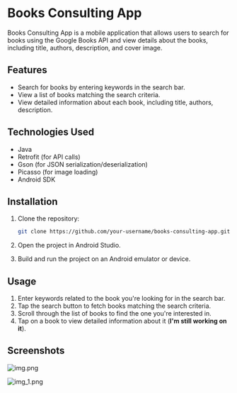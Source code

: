 # Books Consulting App

Books Consulting App is a mobile application that allows users to search for books using the Google Books API and view details about the books, including title, authors, description, and cover image.

## Features

- Search for books by entering keywords in the search bar.
- View a list of books matching the search criteria.
- View detailed information about each book, including title, authors, description.

## Technologies Used

- Java
- Retrofit (for API calls)
- Gson (for JSON serialization/deserialization)
- Picasso (for image loading)
- Android SDK

## Installation

1. Clone the repository:

   ```bash
   git clone https://github.com/your-username/books-consulting-app.git
    ```
2. Open the project in Android Studio.
3. Build and run the project on an Android emulator or device.

## Usage
1. Enter keywords related to the book you're looking for in the search bar.
2. Tap the search button to fetch books matching the search criteria.
3. Scroll through the list of books to find the one you're interested in.
4. Tap on a book to view detailed information about it (**I'm still working on it**).

## Screenshots

![img.png](img.png)

![img_1.png](img_1.png)
